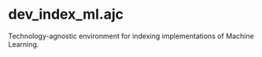 # dev_index_ml.ajc

Technology-agnostic environment for indexing implementations of Machine Learning.
